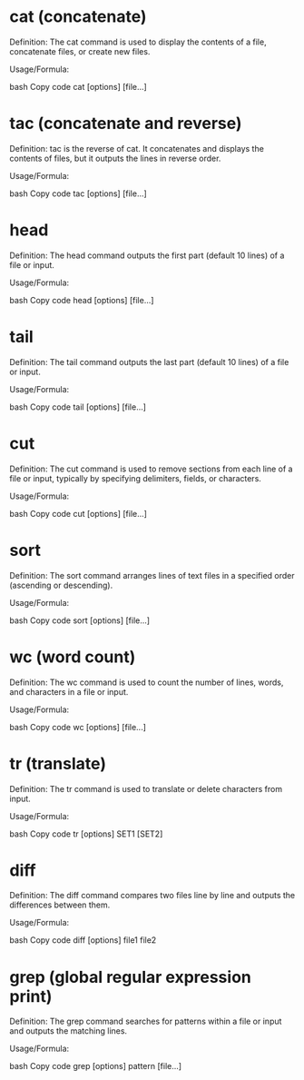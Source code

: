# cat (concatenate)
Definition: The cat command is used to display the contents of a file, concatenate files, or create new files.

Usage/Formula:

bash
Copy code
cat [options] [file...]


# tac (concatenate and reverse)
Definition: tac is the reverse of cat. It concatenates and displays the contents of files, but it outputs the lines in reverse order.

Usage/Formula:

bash
Copy code
tac [options] [file...]

# head
Definition: The head command outputs the first part (default 10 lines) of a file or input.

Usage/Formula:

bash
Copy code
head [options] [file...]

# tail
Definition: The tail command outputs the last part (default 10 lines) of a file or input.

Usage/Formula:

bash
Copy code
tail [options] [file...]

#  cut
Definition: The cut command is used to remove sections from each line of a file or input, typically by specifying delimiters, fields, or characters.

Usage/Formula:

bash
Copy code
cut [options] [file...]

# sort
Definition: The sort command arranges lines of text files in a specified order (ascending or descending).

Usage/Formula:

bash
Copy code
sort [options] [file...]

#  wc (word count)
Definition: The wc command is used to count the number of lines, words, and characters in a file or input.

Usage/Formula:

bash
Copy code
wc [options] [file...]

# tr (translate)
Definition: The tr command is used to translate or delete characters from input.

Usage/Formula:

bash
Copy code
tr [options] SET1 [SET2]

# diff
Definition: The diff command compares two files line by line and outputs the differences between them.

Usage/Formula:

bash
Copy code
diff [options] file1 file2

#  grep (global regular expression print)
Definition: The grep command searches for patterns within a file or input and outputs the matching lines.

Usage/Formula:

bash
Copy code
grep [options] pattern [file...]